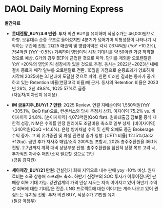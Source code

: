 # DAOL Daily Morning Express

**발간자료**

- **롯데렌탈_BUY/4.6 만원**: 투자 의견 BUY를 유지하며 적정주가는 46,000원으로 하향. 보유대수 순증 구조로 들어섰지만 4분기가 넘어가며 외형성장이 나타나기 시작하는 구간에 진입. 2Q25 매출액 및 영업이익은 각각 7,674억원 (YoY +10.2%), 754억원 (YoY -0.5%) 기록하며 영업이익 시장 기대치를 약 50억원 가량 하회할 것으로 예상. G카의 경우 BEP에 근접한 것으로 파악. 단기를 제외한 오토렌탈은 YoY +20%의 영업이익 성장세가 있을 것으로 추정. 동사는 2022년~2023년 내에 결차 종료자 매각 일부를 오토렌탈로 전환. 10월을 기점으로 순증효과가 양호하게 시작해 2025에는 3.1천대에 도달한 것으로 파악. 한편 이러한 결과는 동사가 공개하고 있는 Retention 비율(연장고객 비율)에 근거. 동사의 Retention 비율은 2023년 26%, 2년 49.8%, 1Q25 57%로 급증  
  (자동차/이차전지 유지용)

- **iM 금융지주_BUY/1.7 만원**: 2Q25 Review. 연결 지배순이익 1,550억원(YoY +305.1%, QoQ flat)으로, 컨센서스와 당사 추정치 상회. 이자이익 75.2% vs. 비이자이익 24.8%. [손이자이익] 4,073억원(QoQ flat). 원화대출금 담보물 증식 제한적 성장, NIM은 수익률 안정 원리에도 조달비용 축소로 일부 상세. [비이자이익] 1,340억원(QoQ +14.6%). 은행 방카채널 수익 및 신탁 외에도 증권 Brokerage 수익 증가. 그 외 유가증권 및 파생 관련성 증가 영향. [CET1 비율] 12.15%(QoQ +12bp). 금번 추가 자사주 매입/소각 200억원 포함시, 2025 총주주환원율 36.1% 전망. 2.7년까지 계획 대비 상당부분 진행. 총주주환원을 점진적 상황 목표 고려 시, 추가적인 자사주 매입/소각 필요할 것으로 판단  
  (금융 김지원)

- **세아제강_BUY/21 만원**: 건설경기 회복 지역으로 내수 판매 yoy -10% 예상. 원재료비는 소폭 상승해 스프레드 축소. 하반기 신정부의 SOC 투자가 이루어진다면 판매량 회복 기대 가능. 강관업계의 가격 인상 시도는 지속 이어지고 있어 하반기 수익성 회복에 대한 기대감은 잔존. LNG 프로젝트에 대한 이야기는 계속 나오고 있어 관심도는 유지될 전망. 투자 의견 BUY, 적정주가 21만원 유지  
  (철강 이정우)